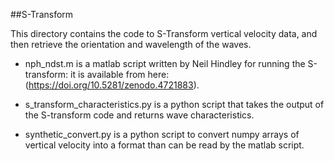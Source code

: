##S-Transform



This directory contains the code to S-Transform vertical velocity data, and then retrieve the orientation and wavelength of the waves.

- nph_ndst.m is a matlab script written by Neil Hindley for running the S-transform: it is available from here: (https://doi.org/10.5281/zenodo.4721883).

- s_transform_characteristics.py is a python script that takes the output of the S-transform code and returns wave characteristics.

- synthetic_convert.py is a python script to convert numpy arrays of vertical velocity into a format than can be read by the matlab script.
